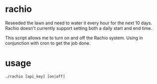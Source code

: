 # rachio

Reseeded the lawn and need to water it every hour for the next 10 days. Rachio doesn't currently support setting both a daily start and end time.

This script allows me to turn on and off the Rachio system. Using in conjunction with cron to get the job done.

# usage

    ./rachio [api_key] [on|off]

 